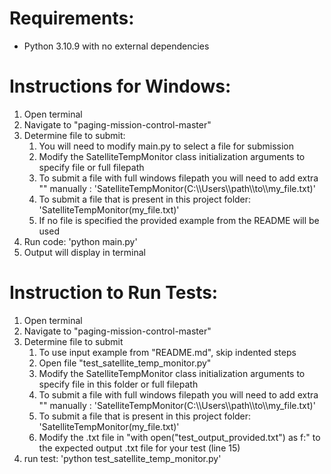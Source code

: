 
# Requirements:
* Python 3.10.9 with no external dependencies


# Instructions for Windows:
1. Open terminal
1. Navigate to "paging-mission-control-master"
1. Determine file to submit:
    1. You will need to modify main.py to select a file for submission
    1. Modify the SatelliteTempMonitor class initialization arguments to specify file or full filepath
    1. To submit a file with full windows filepath you will need to add extra "\" manually : 'SatelliteTempMonitor(C:\\\Users\\\path\\\to\\\my_file.txt)'
    1. To submit a file that is present in this project folder: 'SatelliteTempMonitor(my_file.txt)'
    1. If no file is specified the provided example from the README will be used
1. Run code: 'python main.py'
1. Output will display in terminal

# Instruction to Run Tests:
1. Open terminal
1. Navigate to "paging-mission-control-master"
1. Determine file to submit
    1. To use input example from "README.md", skip indented steps
    1. Open file "test_satellite_temp_monitor.py"
    1. Modify the SatelliteTempMonitor class initialization arguments to specify file in this folder or full filepath
    1. To submit a file with full windows filepath you will need to add extra "\" manually : 'SatelliteTempMonitor(C:\\\Users\\\path\\\to\\\my_file.txt)'
    1. To submit a file that is present in this project folder: 'SatelliteTempMonitor(my_file.txt)'
    1. Modify the .txt file in "with open("test_output_provided.txt") as f:" to the expected output .txt file for your test (line 15)
1. run test: 'python test_satellite_temp_monitor.py'

